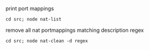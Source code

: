 print port mappings
```
cd src; node nat-list
```

remove all nat portmappings matching description regex
```
cd src; node nat-clean -d regex
```

